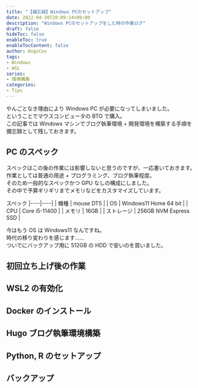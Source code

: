 ```yaml
---
title: "【備忘録】Windows PCのセットアップ"
date: 2022-04-30T20:09:14+09:00
description: "Windows PCのセットアップをした時の作業ログ"
draft: false
hideToc: false
enableToc: true
enableTocContent: false
author: DogsCox
tags:
- Windows
- WSL
series:
- 環境構築
categories:
- Tips
---
```


やんごとなき理由により Windows PC が必要になってしまいました。  
ということでマウスコンピュータの BTO で購入。  
この記事では Windows マシンでブログ執筆環境 + 開発環境を構築する手順を備忘録として残しておきます。  


## PC のスペック
スペックはこの後の作業には影響しないと思うのですが、一応書いておきます。  
作業としては普通の用途 + プログラミング、ブログ執筆程度。  
そのため一般的なスペックかつ GPU なしの構成にしました。  
その中で予算ギリギリまでメモリなどをカスタマイズしています。  

スペック
|----|----|
| 機種 | mouse DT5 |
| OS | Windows11 Home 64 bit |
| CPU | Core i5-11400 |
| メモリ | 16GB |
| ストレージ | 256GB NVM Express SSD |

今はもう OS は Windows11 なんですね。  
時代の移り変わりを感じます......  
ついでにバックアップ用に 512GB の HDD で安いのを買いました。  


## 初回立ち上げ後の作業


## WSL2 の有効化


## Docker のインストール


## Hugo ブログ執筆環境構築


## Python, R のセットアップ


## バックアップ
